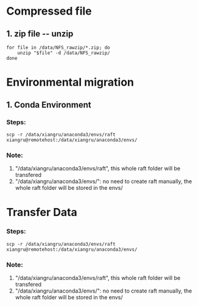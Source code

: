 # Compressed file
## 1. zip file -- unzip
```
for file in /data/NFS_rawzip/*.zip; do
    unzip "$file" -d /data/NFS_rawzip/
done
```

# Environmental migration
## 1. Conda Environment
### Steps:
```
scp -r /data/xiangru/anaconda3/envs/raft xiangru@remotehost:/data/xiangru/anaconda3/envs/
```
### Note: 
1. "/data/xiangru/anaconda3/envs/raft", this whole raft folder will be transfered
2. "/data/xiangru/anaconda3/envs/": no need to create raft manually, the whole raft folder will be stored in the envs/

# Transfer Data
### Steps:
```
scp -r /data/xiangru/anaconda3/envs/raft xiangru@remotehost:/data/xiangru/anaconda3/envs/
```
### Note: 
1. "/data/xiangru/anaconda3/envs/raft", this whole raft folder will be transfered
2. "/data/xiangru/anaconda3/envs/": no need to create raft manually, the whole raft folder will be stored in the envs/
